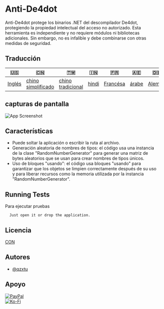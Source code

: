# Anti-De4dot

Anti-De4dot protege los binarios .NET del descompilador De4dot, protegiendo la propiedad intelectual del acceso no autorizado. Esta herramienta es independiente y no requiere módulos ni bibliotecas adicionales. Sin embargo, no es infalible y debe combinarse con otras medidas de seguridad.

## Traducción

| 🇺🇸                | 🇨🇳                                  | 🇹🇼                                 | 🇮🇳                  | 🇫🇷                     | 🇦🇪                  | 🇩🇪                   | 🇯🇵                    | 🇪🇸                    |
| ------------------- | ------------------------------------- | ------------------------------------ | --------------------- | ------------------------ | --------------------- | ---------------------- | ----------------------- | ----------------------- |
| [Inglés](README.md) | [chino simplificado](README.zh-CN.md) | [chino tradicional](README.zh-TW.md) | [hindi](README.hi.md) | [Francésa](README.fr.md) | [árabe](README.ar.md) | [Alemán](README.de.md) | [japonés](README.ja.md) | [Español](README.es.md) |

## capturas de pantalla

![App Screenshot](https://cdn.discordapp.com/attachments/1008195045960204349/1097785288748699648/New_Website_Blue_Mockup_Instagram_-_Laptop.png)

## Características

-   Puede soltar la aplicación o escribir la ruta al archivo.
-   Generación aleatoria de nombres de tipos: el código usa una instancia de la clase "RandomNumberGenerator" para generar una matriz de bytes aleatorios que se usan para crear nombres de tipos únicos.
-   Uso de bloques "usando": el código usa bloques "usando" para garantizar que los objetos se limpien correctamente después de su uso y para liberar recursos como la memoria utilizada por la instancia "RandomNumberGenerator".

## Running Tests

Para ejecutar pruebas

```text
  Just open it or drop the application.
```

## Licencia

[CON](https://choosealicense.com/licenses/mit/)

## Autores

-   [@qzxtu](https://www.github.com/qzxtu)

## Apoyo

[![PayPal](https://img.shields.io/badge/PayPal-00457C?style=for-the-badge&logo=paypal&logoColor=white)](https://paypal.me/nova355killer)  
[![Ko-Fi](https://img.shields.io/badge/kofi-00457C?style=for-the-badge&logo=ko-fi&logoColor=white)](https://ko-fi.com/nova355)
